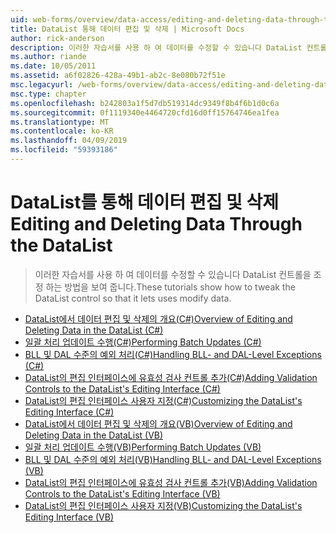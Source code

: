 ```yaml
---
uid: web-forms/overview/data-access/editing-and-deleting-data-through-the-datalist/index
title: DataList 통해 데이터 편집 및 삭제 | Microsoft Docs
author: rick-anderson
description: 이러한 자습서를 사용 하 여 데이터를 수정할 수 있습니다 DataList 컨트롤을 조정 하는 방법을 보여 줍니다.
ms.author: riande
ms.date: 10/05/2011
ms.assetid: a6f02826-428a-49b1-ab2c-8e080b72f51e
msc.legacyurl: /web-forms/overview/data-access/editing-and-deleting-data-through-the-datalist
msc.type: chapter
ms.openlocfilehash: b242803a1f5d7db519314dc9349f8b4f6b1d0c6a
ms.sourcegitcommit: 0f1119340e4464720cfd16d0ff15764746ea1fea
ms.translationtype: MT
ms.contentlocale: ko-KR
ms.lasthandoff: 04/09/2019
ms.locfileid: "59393186"
---
```

# <a name="editing-and-deleting-data-through-the-datalist"></a><span data-ttu-id="3ae0f-103">DataList를 통해 데이터 편집 및 삭제</span><span class="sxs-lookup"><span data-stu-id="3ae0f-103">Editing and Deleting Data Through the DataList</span></span>

> <span data-ttu-id="3ae0f-104">이러한 자습서를 사용 하 여 데이터를 수정할 수 있습니다 DataList 컨트롤을 조정 하는 방법을 보여 줍니다.</span><span class="sxs-lookup"><span data-stu-id="3ae0f-104">These tutorials show how to tweak the DataList control so that it lets uses modify data.</span></span>


- [<span data-ttu-id="3ae0f-105">DataList에서 데이터 편집 및 삭제의 개요(C#)</span><span class="sxs-lookup"><span data-stu-id="3ae0f-105">Overview of Editing and Deleting Data in the DataList (C#)</span></span>](an-overview-of-editing-and-deleting-data-in-the-datalist-cs.md)
- [<span data-ttu-id="3ae0f-106">일괄 처리 업데이트 수행(C#)</span><span class="sxs-lookup"><span data-stu-id="3ae0f-106">Performing Batch Updates (C#)</span></span>](performing-batch-updates-cs.md)
- [<span data-ttu-id="3ae0f-107">BLL 및 DAL 수준의 예외 처리(C#)</span><span class="sxs-lookup"><span data-stu-id="3ae0f-107">Handling BLL- and DAL-Level Exceptions (C#)</span></span>](handling-bll-and-dal-level-exceptions-cs.md)
- [<span data-ttu-id="3ae0f-108">DataList의 편집 인터페이스에 유효성 검사 컨트롤 추가(C#)</span><span class="sxs-lookup"><span data-stu-id="3ae0f-108">Adding Validation Controls to the DataList's Editing Interface (C#)</span></span>](adding-validation-controls-to-the-datalist-s-editing-interface-cs.md)
- [<span data-ttu-id="3ae0f-109">DataList의 편집 인터페이스 사용자 지정(C#)</span><span class="sxs-lookup"><span data-stu-id="3ae0f-109">Customizing the DataList's Editing Interface (C#)</span></span>](customizing-the-datalist-s-editing-interface-cs.md)
- [<span data-ttu-id="3ae0f-110">DataList에서 데이터 편집 및 삭제의 개요(VB)</span><span class="sxs-lookup"><span data-stu-id="3ae0f-110">Overview of Editing and Deleting Data in the DataList (VB)</span></span>](an-overview-of-editing-and-deleting-data-in-the-datalist-vb.md)
- [<span data-ttu-id="3ae0f-111">일괄 처리 업데이트 수행(VB)</span><span class="sxs-lookup"><span data-stu-id="3ae0f-111">Performing Batch Updates (VB)</span></span>](performing-batch-updates-vb.md)
- [<span data-ttu-id="3ae0f-112">BLL 및 DAL 수준의 예외 처리(VB)</span><span class="sxs-lookup"><span data-stu-id="3ae0f-112">Handling BLL- and DAL-Level Exceptions (VB)</span></span>](handling-bll-and-dal-level-exceptions-vb.md)
- [<span data-ttu-id="3ae0f-113">DataList의 편집 인터페이스에 유효성 검사 컨트롤 추가(VB)</span><span class="sxs-lookup"><span data-stu-id="3ae0f-113">Adding Validation Controls to the DataList's Editing Interface (VB)</span></span>](adding-validation-controls-to-the-datalist-s-editing-interface-vb.md)
- [<span data-ttu-id="3ae0f-114">DataList의 편집 인터페이스 사용자 지정(VB)</span><span class="sxs-lookup"><span data-stu-id="3ae0f-114">Customizing the DataList's Editing Interface (VB)</span></span>](customizing-the-datalist-s-editing-interface-vb.md)
